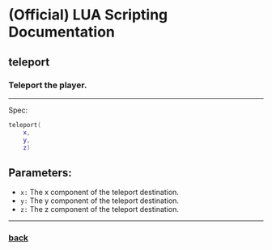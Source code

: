 
# (Official) LUA Scripting Documentation

## teleport

### Teleport the player.
___
Spec:
```lua
teleport(
	x,
	y,
	z)
```
## Parameters:
- `x:` The x component of the teleport destination.
- `y:` The y component of the teleport destination.
- `z:` The z component of the teleport destination.

___
### [back](../other)
